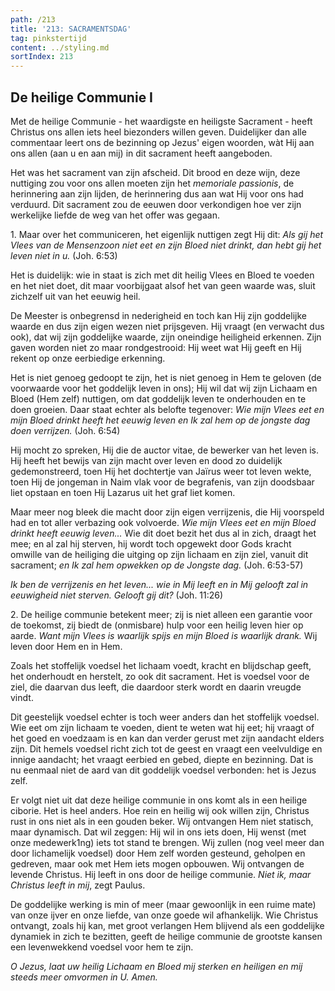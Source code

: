 ```yaml
---
path: /213
title: '213: SACRAMENTSDAG'
tag: pinkstertijd
content: ../styling.md
sortIndex: 213
---
```


## De heilige Communie I

Met de heilige Communie - het waardigste en heiligste Sacrament - heeft Christus ons allen iets heel biezonders willen geven. Duidelijker dan alle commentaar leert ons de bezinning op Jezus' eigen woorden, wàt Hij aan ons allen (aan u en aan mij) in dit sacrament heeft aangeboden.

Het was het sacrament van zijn afscheid. Dit brood en deze wijn, deze nuttiging zou voor ons allen moeten zijn het _memoriale passionis_, de herinnering aan zijn lijden, de herinnering dus aan wat Hij voor ons had verduurd. Dit sacrament zou de eeuwen door verkondigen hoe ver zijn werkelijke liefde de weg van het offer was gegaan.

1\. Maar over het communiceren, het eigenlijk nuttigen zegt Hij dit: _Als gij het Vlees van de Mensenzoon niet eet en zijn Bloed niet drinkt, dan hebt gij het leven niet in u._ (Joh. 6:53)

Het is duidelijk: wie in staat is zich met dit heilig Vlees en Bloed te voeden en het niet doet, dit maar voorbijgaat alsof het van geen waarde was, sluit zichzelf uit van het eeuwig heil.

De Meester is onbegrensd in nederigheid en toch kan Hij zijn goddelijke waarde en dus zijn eigen wezen niet prijsgeven. Hij vraagt (en verwacht dus ook), dat wij zijn goddelijke waarde, zijn oneindige heiligheid erkennen. Zijn gaven worden niet zo maar rondgestrooid: Hij weet wat Hij geeft en Hij rekent op onze eerbiedige erkenning.

Het is niet genoeg gedoopt te zijn, het is niet genoeg in Hem te geloven (de voorwaarde voor het goddelijk leven in ons); Hij wil dat wij zijn Lichaam en Bloed (Hem zelf) nuttigen, om dat goddelijk leven te onderhouden en te doen groeien. Daar staat echter als belofte tegenover: _Wie mijn Vlees eet en mijn Bloed drinkt heeft het eeuwig leven en Ik zal hem op de jongste dag doen verrijzen._ (Joh. 6:54)

Hij mocht zo spreken, Hij die de auctor vitae, de bewerker van het leven is. Hij heeft het bewijs van zijn macht over leven en dood zo duidelijk gedemonstreerd, toen Hij het dochtertje van Jaïrus weer tot leven wekte, toen Hij de jongeman in Naim vlak voor de begrafenis, van zijn doodsbaar liet opstaan en toen Hij Lazarus uit het graf liet komen.

Maar meer nog bleek die macht door zijn eigen verrijzenis, die Hij voorspeld had en tot aller verbazing ook volvoerde. _Wie mijn Vlees eet en mijn Bloed drinkt heeft eeuwig leven..._ Wie dit doet bezit het dus al in zich, draagt het mee; en al zal hij sterven, hij wordt toch opgewekt door Gods kracht omwille van de heiliging die uitging op zijn lichaam en zijn ziel, vanuit dit sacrament; _en Ik zal hem opwekken op de Jongste dag._ (Joh. 6:53-57)

_Ik ben de verrijzenis en het leven... wie in Mij leeft en in Mij gelooft zal in eeuwigheid niet sterven. Gelooft gij dit?_ (Joh. 11:26)

2\. De heilige communie betekent meer; zij is niet alleen een garantie voor de toekomst, zij biedt de (onmisbare) hulp voor een heilig leven hier op aarde. _Want mijn Vlees is waarlijk spijs en mijn Bloed is waarlijk drank._ Wij leven door Hem en in Hem.

Zoals het stoffelijk voedsel het lichaam voedt, kracht en blijdschap geeft, het onderhoudt en herstelt, zo ook dit sacrament. Het is voedsel voor de ziel, die daarvan dus leeft, die daardoor sterk wordt en daarin vreugde vindt.

Dit geestelijk voedsel echter is toch weer anders dan het stoffelijk voedsel. Wie eet om zijn lichaam te voeden, dient te weten wat hij eet; hij vraagt of het goed en voedzaam is en kan dan verder gerust met zijn aandacht elders zijn. Dit hemels voedsel richt zich tot de geest en vraagt een veelvuldige en innige aandacht; het vraagt eerbied en gebed, diepte en bezinning. Dat is nu eenmaal niet de aard van dit goddelijk voedsel verbonden: het is Jezus zelf.

Er volgt niet uit dat deze heilige communie in ons komt als in een heilige ciborie. Het is heel anders. Hoe rein en heilig wij ook willen zijn, Christus rust in ons niet als in een gouden beker. Wij ontvangen Hem niet statisch, maar dynamisch. Dat wil zeggen: Hij wil in ons iets doen, Hij wenst (met onze medewerk1ng) iets tot stand te brengen. Wij zullen (nog veel meer dan door lichamelijk voedsel) door Hem zelf worden gesteund, geholpen en gedreven, maar ook met Hem iets mogen opbouwen. Wij ontvangen de levende Christus. Hij leeft in ons door de heilige communie. _Niet ik, maar Christus leeft in mij_, zegt Paulus.

De goddelijke werking is min of meer (maar gewoonlijk in een ruime mate) van onze ijver en onze liefde, van onze goede wil afhankelijk. Wie Christus ontvangt, zoals hij kan, met groot verlangen Hem blijvend als een goddelijke dynamiek in zich te bezitten, geeft de heilige communie de grootste kansen een levenwekkend voedsel voor hem te zijn.

_O Jezus, laat uw heilig Lichaam en Bloed mij sterken en heiligen en mij steeds meer omvormen in U. Amen._
